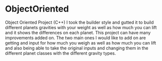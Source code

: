 # ObjectOriented
Object Oriented Project (C++)
I took the builder style and gutted it to build different planets gravities with your weight as well as how much you can lift and it shows the differences on each planet. 
This project can have many improvements added on. The two main ones I would like to add on are getting and input for how much you weigh as well as how much you can lift and also being able to take the original inputs and changing them in the different planet classes with the different gravity types.
